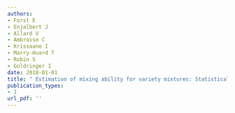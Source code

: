 ```yaml
---
authors: 
- Forst E 
- Enjalbert J 
- Allard V 
- Ambroise C 
- Krissaane I 
- Marry-Huard T 
- Robin S 
- Goldringer I 
date: 2018-01-01
title: " Estimation of mixing ability for variety mixtures: Statistical models and experimental results "
publication_types:
- 1
url_pdf: ''
---
```

